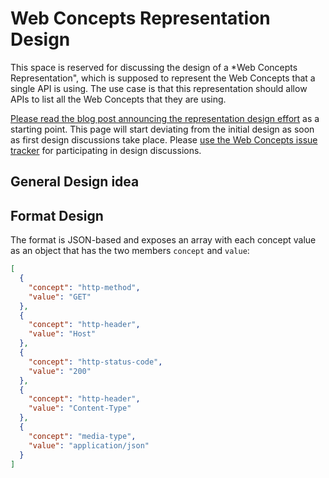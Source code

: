 # Web Concepts Representation Design

This space is reserved for discussing the design of a *Web Concepts Representation", which is supposed to represent the Web Concepts that a single API is using. The use case is that this representation should allow APIs to list all the Web Concepts that they are using.

[Please read the blog post announcing the representation design effort](http://webconcepts.info/update/2019/06/03/web-concepts-representation.html) as a starting point. This page will start deviating from the initial design as soon as first design discussions take place. Please [use the Web Concepts issue tracker](https://github.com/dret/webconcepts/issues) for participating in design discussions.


## General Design idea

## Format Design

The format is JSON-based and exposes an array with each concept value as an object that has the two members `concept` and `value`:

```JSON
[
  {
    "concept": "http-method",
    "value": "GET"
  },
  {
    "concept": "http-header",
    "value": "Host"
  },
  {
    "concept": "http-status-code",
    "value": "200"
  },
  {
    "concept": "http-header",
    "value": "Content-Type"
  },
  {
    "concept": "media-type",
    "value": "application/json"
  }
]
```
